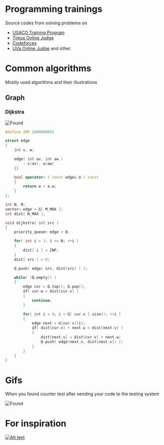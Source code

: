 # Programming trainings

Source codes from solving problems on 
* [USACO Training Program][usaco]
* [Timus Online Judge][timus]
* [Codeforces][codeforces]
* [UVa Online Judge][uva] and other.

# Common algorithms
Mostly used algorithms and their illustrations
## Graph
### Dijkstra
![Found](https://upload.wikimedia.org/wikipedia/commons/5/57/Dijkstra_Animation.gif)
```cpp
#define INF 1000000001

struct edge
{
	int v, w;

	edge( int av, int aw )
		: v(av), w(aw)
	{}

	bool operator< ( const edge& a ) const
	{
		return w > a.w;
	}
};

int N, M;
vector< edge > G[ M_MAX ];
int dist[ N_MAX ];

void dijkstra( int src )
{
	priority_queue< edge > Q;

	for( int i = 1; i <= N; ++i )
	{
		dist[ i ] = INF;
	}
	dist[ src ] = 0;

	Q.push( edge( src, dist[src] ) );

	while( !Q.empty() )
	{
		edge cur = Q.top(); Q.pop();
		if( cur.w > dist[cur.v] )
		{
			continue;
		}

		for( int i = 0; i < G[ cur.v ].size(); ++i )
		{
			edge next = G[cur.v][i];
			if( dist[cur.v] + next.w < dist[next.v] )
			{
				dist[next.v] = dist[cur.v] + next.w;
				Q.push( edge(next.v, dist[next.v]) );
			}
		}
	}
}

```
# Gifs

When you found counter test after sending your code to the testing system

![Found](https://media.giphy.com/media/uoYauVJj6anpC/giphy.gif)

# For inspiration

[![Alt text](http://www.letsbebrief.co.uk/letsbebrief-content/uploads/nike_take_it_to_the_next_level_535.jpg)](https://www.youtube.com/watch?v=lZA-57h64kE)

[timus]: <http://acm.timus.ru>
[usaco]: <http://train.usaco.org>
[uva]: <http://uva.online-judge.org>
[codeforces]: <http://codeforces.ru>
